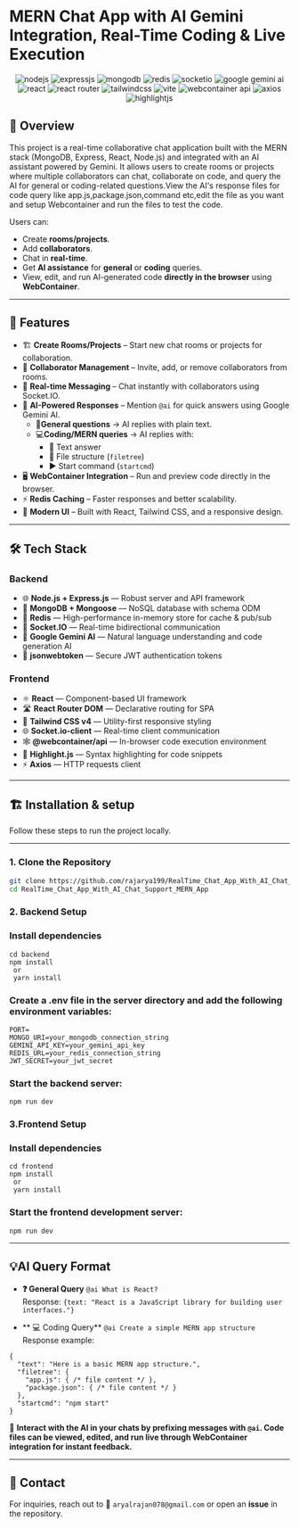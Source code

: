 # MERN Chat App with AI Gemini Integration, Real-Time Coding & Live Execution
<div align="center">
  <!-- Backend -->
  <img src="https://img.shields.io/badge/-Node.js-black?style=for-the-badge&logo=node.js&logoColor=white&color=339933" alt="nodejs" />
  <img src="https://img.shields.io/badge/-Express.js-black?style=for-the-badge&logo=express&logoColor=white&color=000000" alt="expressjs" />
  <img src="https://img.shields.io/badge/-MongoDB-black?style=for-the-badge&logo=mongodb&logoColor=white&color=47A248" alt="mongodb" />
  <img src="https://img.shields.io/badge/-Redis-black?style=for-the-badge&logo=redis&logoColor=white&color=DC382D" alt="redis" />
  <img src="https://img.shields.io/badge/-Socket.IO-black?style=for-the-badge&logo=socket.io&logoColor=white&color=010101" alt="socketio" />
  <img src="https://img.shields.io/badge/-Google_Gemini_AI-black?style=for-the-badge&logo=google&logoColor=white&color=4285F4" alt="google gemini ai" />

  <!-- Frontend -->
  <img src="https://img.shields.io/badge/-React-black?style=for-the-badge&logo=react&logoColor=white&color=61DAFB" alt="react" />
  <img src="https://img.shields.io/badge/-React_Router-black?style=for-the-badge&logo=reactrouter&logoColor=white&color=CA4245" alt="react router" />
  <img src="https://img.shields.io/badge/-Tailwind_CSS-black?style=for-the-badge&logo=tailwindcss&logoColor=white&color=06B6D4" alt="tailwindcss" />
  <img src="https://img.shields.io/badge/-Vite-black?style=for-the-badge&logo=vite&logoColor=white&color=646CFF" alt="vite" />
  <img src="https://img.shields.io/badge/-WebContainer_API-black?style=for-the-badge&logo=webassembly&logoColor=white&color=654FF0" alt="webcontainer api" />
  <img src="https://img.shields.io/badge/-Axios-black?style=for-the-badge&logo=axios&logoColor=white&color=5A29E4" alt="axios" />
  <img src="https://img.shields.io/badge/-Highlight.js-black?style=for-the-badge&logo=highlight.js&logoColor=white&color=F0E68C" alt="highlightjs" />

</div>


## 🌟 Overview
This project is a real-time collaborative chat application built with the MERN stack (MongoDB, Express, React, Node.js) and integrated with an AI assistant powered by Gemini. It allows users to create rooms or projects where multiple collaborators can chat, collaborate on code, and query the AI for general or coding-related questions.View the AI's response files for code query like app.js,package.json,command etc,edit the file as you want and setup Webcontainer and run the files to test the code.

Users can:
- Create **rooms/projects**.
- Add **collaborators**.
- Chat in **real-time**.
- Get **AI assistance** for **general** or **coding** queries.
- View, edit, and run AI-generated code **directly in the browser** using **WebContainer**.
---

## 🚀 Features

- 🏗 **Create Rooms/Projects** – Start new chat rooms or projects for collaboration.
- 👥 **Collaborator Management** – Invite, add, or remove collaborators from rooms.
- 💬 **Real-time Messaging** – Chat instantly with collaborators using Socket.IO.
- 🤖 **AI-Powered Responses** – Mention `@ai` for quick answers using Google Gemini AI.
  - 📝**General questions** → AI replies with plain text.
  - 💻**Coding/MERN queries** → AI replies with:
    - 📝 Text answer
    - 📂 File structure (`filetree`)
    - ▶ Start command (`startcmd`) 
- 🖥 **WebContainer Integration** – Run and preview code directly in the browser.
- ⚡ **Redis Caching** – Faster responses and better scalability.
- 🎨 **Modern UI** – Built with React, Tailwind CSS, and a responsive design.


***

## 🛠 Tech Stack

### Backend

- 🌐 **Node.js + Express.js** — Robust server and API framework
- 🍃 **MongoDB + Mongoose** — NoSQL database with schema ODM
- 🔴 **Redis** — High-performance in-memory store for cache & pub/sub
- 🔄 **Socket.IO** — Real-time bidirectional communication
- 🧠 **Google Gemini AI** — Natural language understanding and code generation AI
- 🔐 **jsonwebtoken** — Secure JWT authentication tokens

### Frontend

- ⚛️ **React** — Component-based UI framework
- 🛣️ **React Router DOM** — Declarative routing for SPA
- 🎨 **Tailwind CSS v4** — Utility-first responsive styling
- 🌐 **Socket.io-client** — Real-time client communication
- 🕸️ **@webcontainer/api** — In-browser code execution environment
- 🎯 **Highlight.js** — Syntax highlighting for code snippets
- ⚡ **Axios** — HTTP requests client

***
## 🏗 Installation & setup

Follow these steps to run the project locally.

---

### 1. Clone the Repository
```bash
git clone https://github.com/rajarya199/RealTime_Chat_App_With_AI_Chat_Support_MERN_App.git
cd RealTime_Chat_App_With_AI_Chat_Support_MERN_App
```
### 2. Backend Setup
### Install dependencies
```
cd backend
npm install
 or
 yarn install
```
### Create a .env file in the server directory and add the following environment variables:
```
PORT=
MONGO_URI=your_mongodb_connection_string
GEMINI_API_KEY=your_gemini_api_key
REDIS_URL=your_redis_connection_string
JWT_SECRET=your_jwt_secret
```
### Start the backend server:
```
npm run dev
```
### 3.Frontend Setup
### Install dependencies
```
cd frontend
npm install
 or
 yarn install
```
### Start the frontend development server:
```
npm run dev
```
---

## 💡AI Query Format

- **❓ General Query** `@ai What is React?`\
  Response: `{text: "React is a JavaScript library for building user interfaces."}`

- ** 💻 Coding Query** `@ai Create a simple MERN app structure`\
  Response example:
 ```
 {
   "text": "Here is a basic MERN app structure.",
   "filetree": {
     "app.js": { /* file content */ },
     "package.json": { /* file content */ }
   },
   "startcmd": "npm start"
 }
 ```
💬 **Interact with the AI in your chats by prefixing messages with `@ai`. Code files can be viewed, edited, and run live through WebContainer integration for instant feedback.**

***

## 📧 Contact
For inquiries, reach out to 📩 `aryalrajan078@gmail.com` or open an **issue** in the repository.


